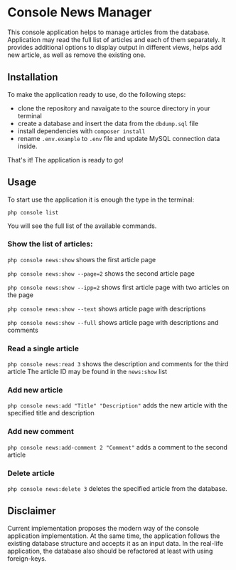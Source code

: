# Console News Manager

This console application helps to manage articles from the database. Application
may read the full list of articles and each of them separately. It provides
additional options to display output  in different views, helps add new article,
as well as remove the existing one.

## Installation

To make the application ready to use, do the following steps:

- clone the repository and navaigate to the source directory in your terminal
- create a database and insert the data from the `dbdump.sql` file
- install dependencies with `composer install`
- rename `.env.example` to `.env` file and update MySQL connection data inside.

That's it! The application is ready to go!

## Usage

To start use the application it is enough the type in the terminal:

`php console list`

You will see the full list of the available commands.

### Show the list of articles:

`php console news:show` shows the first article page

`php console news:show --page=2` shows the second article page

`php console news:show --ipp=2` shows first article page with two articles on the
page

`php console news:show --text` shows article page with descriptions

`php console news:show --full` shows article page with descriptions and comments

### Read a single article

`php console news:read 3` shows the description and comments for the third article
The article ID may be found in the `news:show` list

### Add new article

`php console news:add "Title" "Description"` adds the new article with the 
specified title and description

### Add new comment

`php console news:add-comment 2 "Comment"` adds a comment to the second article

### Delete article

`php console news:delete 3` deletes the specified article from the database.

## Disclaimer

Current implementation proposes the modern way of the console application
implementation. At the same time, the application follows the existing database
structure and accepts it as an input data. In the real-life application, the
database also should be refactored at least with using foreign-keys.

